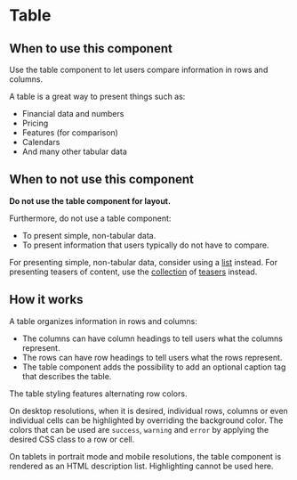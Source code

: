 # Table

## When to use this component

Use the table component to let users compare information in rows and columns.

A table is a great way to present things such as:
* Financial data and numbers
* Pricing
* Features (for comparison)
* Calendars
* And many other tabular data

## When to not use this component

**Do not use the table component for layout.**

Furthermore, do not use a table component:
* To present simple, non-tabular data.
* To present information that users typically do not have to compare.

For presenting simple, non-tabular data, consider using a <a href="{{path './list.html'}}">list</a> instead. For presenting teasers of content, use the <a href="{{path './collection.html'}}">collection</a> of <a href="{{path './teaser.html'}}">teasers</a> instead.

## How it works

A table organizes information in rows and columns:

* The columns can have column headings to tell users what the columns represent.
* The rows can have row headings to tell users what the rows represent.
* The table component adds the possibility to add an optional caption tag that describes the table.

The table styling features alternating row colors.

On desktop resolutions, when it is desired, individual rows, columns or even individual cells can be highlighted by overriding the background color. The colors that can be used are `success`, `warning` and `error` by applying the desired CSS class to a row or cell.

On tablets in portrait mode and mobile resolutions, the table component is rendered as an HTML description list. Highlighting cannot be used here.
